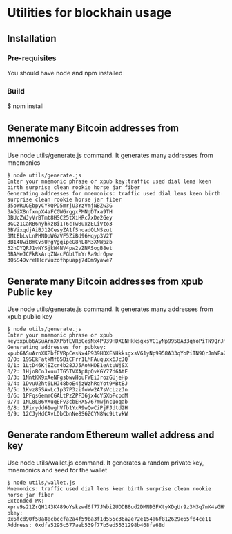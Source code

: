 # Utilities for blockhain usage

## Installation

### Pre-requisites

You should have node and npm installed

### Build

$ npm install

## Generate many Bitcoin addresses from mnemonics

Use node utils/generate.js command. 
It generates many addresses from mnemonics

````
$ node utils/generate.js
Enter your mnemonic phrase or xpub key:traffic used dial lens keen birth surprise clean rookie horse jar fiber
Generating addresses for mnemonics: traffic used dial lens keen birth surprise clean rookie horse jar fiber
35oWRUGEbpyCYkQPD5mrjU3YzVmjNBZw3G
3AGiX8nfxnpX4aFCGWGrggxPMNgDTxa9TH
3BUcZWJyVrBTmt8HSC25tXiHRc7xDe2Gey
3GCz1CaRB6nyhkzBi1T6cTw8uxzELiVto3
3BVixqdjAiBJ12CesyZA1fShoadQLNSzut
3MtEbLvLnPHNDpW6zVF5ZiBd96Hqyp3V2T
3B14UwiBmCvsUPgVgqipeG8nL8M3XNWpzb
32hDYQRJ1vNYSjkW4NV4pw2vZNASogB8et
3BAMeJCFkRkArqZNacFGbtTmYrRa9drGpw
3Q5S4DvreHHcrVuzofhpuapj7dQm9yawe7
````

## Generate many Bitcoin addresses from xpub Public key

Use node utils/generate.js command. 
It generates many addresses from xpub public key

````
$ node utils/generate.js
Enter your mnemonic phrase or xpub key:xpub6ASuArnXKPbfEVRpCesNx4P939HDXENHkksgxsVG1yNp9958A33qYoPiTN9QrJmWFa2jNLdK84bWmyqTSPGtApP8P7nHUYwxHPhqmzUyeFG
Generating addresses for pubkey: xpub6ASuArnXKPbfEVRpCesNx4P939HDXENHkksgxsVG1yNp9958A33qYoPiTN9QrJmWFa2jNLdK84bWmyqTSPGtApP8P7nHUYwxHPhqmzUyeFG
0/0: 195EkFatkMf65BiCFrr1LMFAuquxx6JcJQ
0/1: 1LtD46KjEZcr4b28JJ5AoNHDE1eAtuWjSX
0/2: 1HjoBCnJxuuJTG5TVXAp8pQvKGY77d6AtE
0/3: 1NntKK9xAeNFgsbwvHouFWEiJrozGUjeHp
0/4: 1DvuU2ht6LHJ48boE4jzWzhRqYot9MBtBJ
0/5: 1Kvz85SAwLc1p37P3zifoWw2A7sVcLzzJn
0/6: 1PFqsGemmCGALtPzZPF36jx4cY5XbPcpdM
0/7: 1NL8LB6VXuqEFv3cbEHXS767mwjnc1oqab
0/8: 1Firydd61wghVfb1YxR9wQwCiPjFJdtd2H
0/9: 12CJyHdCAvLDbCbnNe8S6ZCYN8Wc9LtvkW
````

## Generate random Ethereum wallet address and key

Use node utils/wallet.js command. It generates a random private key, mnemonics and seed for the wallet

````
$ node utils/wallet.js
Mnemonics: traffic used dial lens keen birth surprise clean rookie horse jar fiber
Extended PK: xprv9s21ZrQH143K489oYskzwd6f77JWbi2UDDB8ud2DMND3FXtyXDgUr9z3M3q7mK4sGHMN2GuFQtnPM4QXoobQtL2yejah9vepxoSKoAAeY8E
pkey: 0x6fcd90f58a8ecbccfa2a4f59ba3f1d555c36a2e72e154a6f812629e65fd4ce11
Address: 0xdfa5295c577aeb539f77b5ed5531298b468fa68d

````